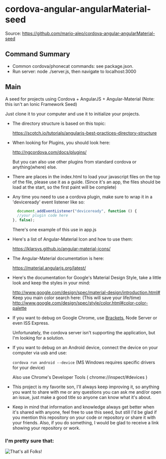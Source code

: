 # cordova-angular-angularMaterial-seed

Source: https://github.com/mario-aleo/cordova-angular-angularMaterial-seed

## Command Summary
- Common cordova/phonecat commands: see package.json.
- Run server: node ./server.js, then navigate to localhost:3000

## Main

A seed for projects using Cordova + AngularJS + Angular-Material
(Note: this isn't an Ionic Framework Seed)

Just clone it to your computer and use it to initialize your projects.

* The directory structure is based on this topic:

  https://scotch.io/tutorials/angularjs-best-practices-directory-structure

* When looking for Plugins, you should look here:

  http://ngcordova.com/docs/plugins/

  But you can also use other plugins from standard cordova or anything(where) else.

* There are places in the index.html to load your javascript files on the top of the file, please use it as a guide. (Since it's an app, the files should be load at the start, so the first paint will be complete)

* Any time you need to use a cordova plugin, make sure to wrap it in a 'deviceready' event listener like so:
  ```javascript
    document.addEventListener("deviceready", function () {
    //your plugin code here
  }, false);
  ```
  There's one example of this use in app.js

* Here's a list of Angular-Material Icon and how to use them:

  https://klarsys.github.io/angular-material-icons/

* The Angular-Material documentation is here:

  https://material.angularjs.org/latest/

* Here's the documentation for Google's Material Design Style, take a little look and keep the styles in your mind:

  http://www.google.com/design/spec/material-design/introduction.html#
  Keep you main color search here: (This will save your life/time)
  http://www.google.com/design/spec/style/color.html#color-color-palette

* If you want to debug on Google Chrome, use [Brackets](http://brackets.io/), Node Server or even ISS Express.

  Unfortunately, the cordova server isn't supporting the application, but I'm looking for a solution.

* If you want to debug on an Android device, connect the device on your computer via usb and use:

  `cordova run android --device` (MS Windows requires specific drivers for your device)

  Also use Chrome's Developer Tools ( chrome://inspect/#devices )

* This project is my favorite son, I'll always keep improving it, so anything you want to share with me or any questions you can ask me and/or open an issue, just make a good title so anyone can know what it's about.

* Keep in mind that information and knowledge always get better when it's shared with anyone, feel free to use this seed, but still I'd be glad if you mention this repository on your code or repository or share it with your friends. Also, if you do something, I would be glad to receive a link showing your repository or work.

### I'm pretty sure that:
![That's all Folks!](http://junkee.com/wp-content/uploads/2013/08/thats-all-folks-7172-1280x800.jpg)
